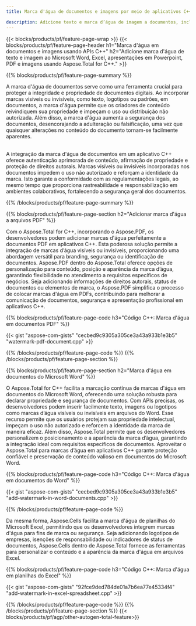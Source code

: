 ```yaml
---
title: Marca d'água de documentos e imagens por meio de aplicativos C++

description: Adicione texto e marca d’água de imagem a documentos, incluindo Microsoft Word, Excel, PowerPoint, PDF e imagens por meio de seu aplicativo C++. Adicione texto gratuito ou marca d’água de imagem on-line por meio do aplicativo.
---
```


{{< blocks/products/pf/feature-page-wrap >}}
{{< blocks/products/pf/feature-page-header h1="Marca d'água em documentos e imagens usando APIs C++" h2="Adicione marca d'água de texto e imagem ao Microsoft Word, Excel, apresentações em Powerpoint, PDF e imagens usando Aspose.Total for C++." >}}

{{% blocks/products/pf/feature-page-summary %}}

A marca d'água de documentos serve como uma ferramenta crucial para proteger a integridade e propriedade de documentos digitais. Ao incorporar marcas visíveis ou invisíveis, como texto, logotipos ou padrões, em documentos, a marca d'água permite que os criadores de conteúdo reivindiquem sua propriedade e impeçam o uso ou distribuição não autorizada. Além disso, a marca d'água aumenta a segurança dos documentos, desencorajando a adulteração ou falsificação, uma vez que quaisquer alterações no conteúdo do documento tornam-se facilmente aparentes. <br /><br />

A integração da marca d'água de documentos em um aplicativo C++ oferece autenticação aprimorada de conteúdo, afirmação de propriedade e proteção de direitos autorais. Marcas visíveis ou invisíveis incorporadas nos documentos impedem o uso não autorizado e reforçam a identidade da marca. Isto garante a conformidade com as regulamentações legais, ao mesmo tempo que proporciona rastreabilidade e responsabilização em ambientes colaborativos, fortalecendo a segurança geral dos documentos.

{{% /blocks/products/pf/feature-page-summary  %}}


{{% blocks/products/pf/feature-page-section  h2="Adicionar marca d'água a arquivos PDF" %}}

Com o Aspose.Total for C++, incorporando o Aspose.PDF, os desenvolvedores podem adicionar marcas d'água perfeitamente a documentos PDF em aplicativos C++. Esta poderosa solução permite a integração de marcas d’água visíveis ou invisíveis, proporcionando uma abordagem versátil para branding, segurança ou identificação de documentos. Aspose.PDF dentro do Aspose.Total oferece opções de personalização para conteúdo, posição e aparência da marca d’água, garantindo flexibilidade no atendimento a requisitos específicos de negócios. Seja adicionando informações de direitos autorais, status de documentos ou elementos de marca, o Aspose.PDF simplifica o processo de colocar marcas d'água em PDFs, contribuindo para melhorar a comunicação de documentos, segurança e apresentação profissional em aplicativos C++.

{{% blocks/products/pf/feature-page-code h3="Código C++: Marca d'água em documentos PDF" %}}

{{< gist "aspose-com-gists" "cecbed9c9305a305ce3a43a933b1e3b5" "watermark-pdf-document.cpp" >}}

{{% /blocks/products/pf/feature-page-code  %}}
{{% /blocks/products/pf/feature-page-section %}}

{{% blocks/products/pf/feature-page-section  h2="Marca d'água em documentos do Microsoft Word" %}}

O Aspose.Total for C++ facilita a marcação contínua de marcas d'água em documentos do Microsoft Word, oferecendo uma solução robusta para declarar propriedade e segurança de documentos. Com APIs precisas, os desenvolvedores podem inserir facilmente texto, imagens ou logotipos como marcas d’água visíveis ou invisíveis em arquivos do Word. Esse recurso permite que os usuários protejam sua propriedade intelectual, impeçam o uso não autorizado e reforcem a identidade da marca de maneira eficaz. Além disso, Aspose.Total permite que os desenvolvedores personalizem o posicionamento e a aparência da marca d’água, garantindo a integração ideal com requisitos específicos de documentos. Aproveitar o Aspose.Total para marcas d’água em aplicativos C++ garante proteção confiável e preservação de conteúdo valioso em documentos do Microsoft Word.

{{% blocks/products/pf/feature-page-code h3="Código C++: Marca d'água em documentos do Word" %}}

{{< gist "aspose-com-gists" "cecbed9c9305a305ce3a43a933b1e3b5" "add-watermark-in-word-documents.cpp" >}}

{{% /blocks/products/pf/feature-page-code  %}}

Da mesma forma, Aspose.Cells facilita a marca d'água de planilhas do Microsoft Excel, permitindo que os desenvolvedores integrem marcas d'água para fins de marca ou segurança. Seja adicionando logotipos de empresas, isenções de responsabilidade ou indicadores de status de documentos, Aspose.Cells dentro de Aspose.Total fornece as ferramentas para personalizar o conteúdo e a aparência da marca d'água em arquivos Excel.

{{% blocks/products/pf/feature-page-code h3="Código C++: Marca d'água em planilhas do Excel" %}}

{{< gist "aspose-com-gists" "92fce9ded784de01a7b6ea77e45334f4" "add-watermark-in-excel-spreadsheet.cpp" >}}

{{% /blocks/products/pf/feature-page-code  %}}
{{% /blocks/products/pf/feature-page-section %}}
{{< blocks/products/pf/agp/other-autogen-total-feature>}}